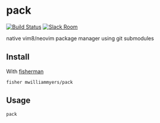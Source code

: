 # pack

[![Build Status][travis-badge]][travis-link]
[![Slack Room][slack-badge]][slack-link]

native vim8/neovim package manager using git submodules

## Install

With [fisherman]

```
fisher mwilliammyers/pack
```

## Usage

```fish
pack
```

[travis-link]: https://travis-ci.org/mwilliammyers/pack
[travis-badge]: https://img.shields.io/travis/mwilliammyers/pack.svg
[slack-link]: https://fisherman-wharf.herokuapp.com
[slack-badge]: https://fisherman-wharf.herokuapp.com/badge.svg
[fisherman]: https://github.com/fisherman/fisherman
